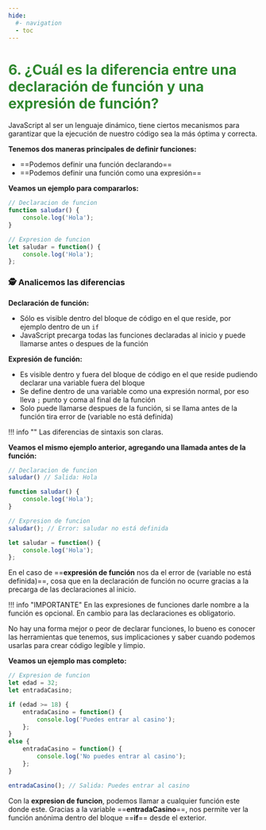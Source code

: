 ```yaml
---
hide:
  #- navigation
  - toc
---
```


# <span style="color:#308830;">**6. ¿Cuál es la diferencia entre una declaración de función y una expresión de función?**</span>
JavaScript al ser un lenguaje dinámico, tiene ciertos mecanismos para garantizar que la ejecución de nuestro código sea la más óptima y correcta.

**Tenemos dos maneras principales de definir funciones:**

  - ==Podemos definir una función declarando== 
  - ==Podemos definir una función como una expresión==

**Veamos un ejemplo para compararlos:**

```js title="ejemplo.js"
// Declaracion de funcion
function saludar() {
    console.log('Hola');
}

// Expresion de funcion
let saludar = function() {
    console.log('Hola');
};
```

### 🕵️ Analicemos las diferencias

**Declaración de función:**

  - Sólo es visible dentro del bloque de código en el que reside, por ejemplo dentro de un `if`
  - JavaScript precarga todas las funciones declaradas al inicio y puede llamarse antes o despues de la función

**Expresión de función:**

  - Es visible dentro y fuera del bloque de código en el que reside pudiendo declarar una variable fuera del bloque
  - Se define dentro de una variable como una expresión normal, por eso lleva `;` punto y coma al final de la función
  - Solo puede llamarse despues de la función, si se llama antes de la función tira error de (variable no está definida)

!!! info ""
    Las diferencias de sintaxis son claras.

**Veamos el mismo ejemplo anterior, agregando una llamada antes de la función:**

```js title="ejemplo.js"
// Declaracion de funcion
saludar() // Salida: Hola

function saludar() {
    console.log('Hola');
}

// Expresion de funcion
saludar(); // Error: saludar no está definida

let saludar = function() {
    console.log('Hola');
};
```

En el caso de ==**expresión de función** nos da el error de (variable no está definida)==, cosa que en la declaración de función no ocurre gracias a la precarga de las declaraciones al inicio.

!!! info "IMPORTANTE"
    En las expresiones de funciones darle nombre a la función es opcional. En cambio para las declaraciones es obligatorio.

No hay una forma mejor o peor de declarar funciones, lo bueno es conocer las herramientas que tenemos, sus implicaciones y saber cuando podemos usarlas para crear código legible y limpio.

**Veamos un ejemplo mas completo:**

```js title="ejemplo.js"
// Expresion de funcion
let edad = 32;
let entradaCasino;

if (edad >= 18) {
    entradaCasino = function() {
        console.log('Puedes entrar al casino');
    };
}
else {
    entradaCasino = function() {
        console.log('No puedes entrar al casino');
    };
}

entradaCasino(); // Salida: Puedes entrar al casino
```

Con la **expresion de funcion**, podemos llamar a cualquier función este donde este. Gracias a la variable ==**entradaCasino**==, nos permite ver la función anónima dentro del bloque ==**if**== desde el exterior.
<br>
<br>

